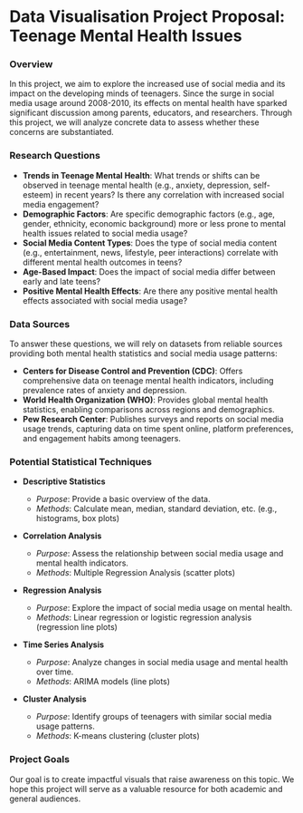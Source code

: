 # Data Visualisation Project Proposal: Teenage Mental Health Issues

### Overview  

In this project, we aim to explore the increased use of social media and its impact on the developing minds of teenagers. Since the surge in social media usage around 2008-2010, its effects on mental health have sparked significant discussion among parents, educators, and researchers. Through this project, we will analyze concrete data to assess whether these concerns are substantiated.

### Research Questions
- **Trends in Teenage Mental Health**: What trends or shifts can be observed in teenage mental health (e.g., anxiety, depression, self-esteem) in recent years? Is there any correlation with increased social media engagement?
- **Demographic Factors**: Are specific demographic factors (e.g., age, gender, ethnicity, economic background) more or less prone to mental health issues related to social media usage?
- **Social Media Content Types**: Does the type of social media content (e.g., entertainment, news, lifestyle, peer interactions) correlate with different mental health outcomes in teens?
- **Age-Based Impact**: Does the impact of social media differ between early and late teens?
- **Positive Mental Health Effects**: Are there any positive mental health effects associated with social media usage?

### Data Sources
To answer these questions, we will rely on datasets from reliable sources providing both mental health statistics and social media usage patterns:
- **Centers for Disease Control and Prevention (CDC)**: Offers comprehensive data on teenage mental health indicators, including prevalence rates of anxiety and depression.
- **World Health Organization (WHO)**: Provides global mental health statistics, enabling comparisons across regions and demographics.
- **Pew Research Center**: Publishes surveys and reports on social media usage trends, capturing data on time spent online, platform preferences, and engagement habits among teenagers.

### Potential Statistical Techniques
- **Descriptive Statistics**  
  - *Purpose*: Provide a basic overview of the data.
  - *Methods*: Calculate mean, median, standard deviation, etc. (e.g., histograms, box plots)
  
- **Correlation Analysis**  
  - *Purpose*: Assess the relationship between social media usage and mental health indicators.
  - *Methods*: Multiple Regression Analysis (scatter plots)
  
- **Regression Analysis**  
  - *Purpose*: Explore the impact of social media usage on mental health.
  - *Methods*: Linear regression or logistic regression analysis (regression line plots)
  
- **Time Series Analysis**  
  - *Purpose*: Analyze changes in social media usage and mental health over time.
  - *Methods*: ARIMA models (line plots)
  
- **Cluster Analysis**  
  - *Purpose*: Identify groups of teenagers with similar social media usage patterns.
  - *Methods*: K-means clustering (cluster plots)

### Project Goals
Our goal is to create impactful visuals that raise awareness on this topic. We hope this project will serve as a valuable resource for both academic and general audiences.
